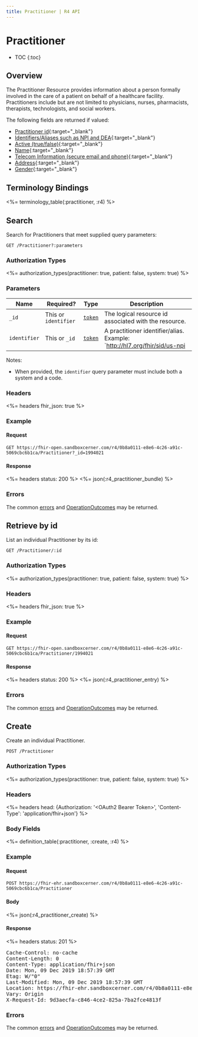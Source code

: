 ```yaml
---
title: Practitioner | R4 API
---
```


# Practitioner

* TOC
{:toc}

## Overview

The Practitioner Resource provides information about a person formally involved in the care of a patient on behalf of a healthcare facility. Practitioners include but are not limited to physicians, nurses, pharmacists, therapists, technologists, and social workers.

The following fields are returned if valued:

* [Practitioner id](https://hl7.org/fhir/r4/resource-definitions.html#Resource.id){:target="_blank"}
* [Identifiers/Aliases such as NPI and DEA](https://hl7.org/fhir/r4/practitioner-definitions.html#Practitioner.identifier){:target="_blank"}
* [Active (true/false)](https://hl7.org/fhir/r4/practitioner-definitions.html#Practitioner.active){:target="_blank"}
* [Name](https://hl7.org/fhir/r4/practitioner-definitions.html#Practitioner.name){:target="_blank"}
* [Telecom Information (secure email and phone)](https://hl7.org/fhir/r4/practitioner-definitions.html#Practitioner.telecom){:target="_blank"}
* [Address](https://hl7.org/fhir/r4/practitioner-definitions.html#Practitioner.address){:target="_blank"}
* [Gender](https://hl7.org/fhir/r4/practitioner-definitions.html#Practitioner.gender){:target="_blank"}

## Terminology Bindings

<%= terminology_table(:practitioner, :r4) %>

## Search

Search for Practitioners that meet supplied query parameters:

    GET /Practitioner?:parameters

### Authorization Types

<%= authorization_types(practitioner: true, patient: false, system: true) %>

### Parameters

 Name        | Required?            | Type      | Description
-------------|----------------------|-----------|-------------------------------------------------------
 `_id`       | This or `identifier` | [`token`] | The logical resource id associated with the resource.
 `identifier`| This or `_id`        | [`token`] | A practitioner identifier/alias. Example: `http://hl7.org/fhir/sid/us-npi|4326587548`

 Notes:

* When provided, the `identifier` query parameter must include both a system and a code.

### Headers

<%= headers fhir_json: true %>

### Example

#### Request

    GET https://fhir-open.sandboxcerner.com/r4/0b8a0111-e8e6-4c26-a91c-5069cbc6b1ca/Practitioner?_id=1994021

#### Response

<%= headers status: 200 %>
<%= json(:r4_practitioner_bundle) %>

### Errors

The common [errors] and [OperationOutcomes] may be returned.

## Retrieve by id

List an individual Practitioner by its id:

    GET /Practitioner/:id

### Authorization Types

<%= authorization_types(practitioner: true, patient: false, system: true) %>

### Headers

<%= headers fhir_json: true %>

### Example

#### Request

    GET https://fhir-open.sandboxcerner.com/r4/0b8a0111-e8e6-4c26-a91c-5069cbc6b1ca/Practitioner/1994021

#### Response

<%= headers status: 200 %>
<%= json(:r4_practitioner_entry) %>

### Errors

The common [errors] and [OperationOutcomes] may be returned.

## Create

Create an individual Practitioner.

    POST /Practitioner

### Authorization Types

<%= authorization_types(practitioner: true, patient: false, system: true) %>

### Headers

<%= headers head: {Authorization: '&lt;OAuth2 Bearer Token&gt;', 'Content-Type': 'application/fhir+json'} %>

### Body Fields

<%= definition_table(:practitioner, :create, :r4) %>

### Example

#### Request

    POST https://fhir-ehr.sandboxcerner.com/r4/0b8a0111-e8e6-4c26-a91c-5069cbc6b1ca/Practitioner

#### Body

<%= json(:r4_practitioner_create) %>

#### Response

<%= headers status: 201 %>
<pre class="terminal">
Cache-Control: no-cache
Content-Length: 0
Content-Type: application/fhir+json
Date: Mon, 09 Dec 2019 18:57:39 GMT
Etag: W/"0"
Last-Modified: Mon, 09 Dec 2019 18:57:39 GMT
Location: https://fhir-ehr.sandboxcerner.com/r4/0b8a0111-e8e6-4c26-a91c-5069cbc6b1ca/Practitioner/7118008
Vary: Origin
X-Request-Id: 9d3aecfa-c846-4ce2-825a-7ba2fce4813f
</pre>

### Errors

The common [errors] and [OperationOutcomes] may be returned.

[`token`]: http://hl7.org/fhir/r4/search.html#token
[errors]: ../../#client-errors
[OperationOutcomes]: ../../#operation-outcomes
